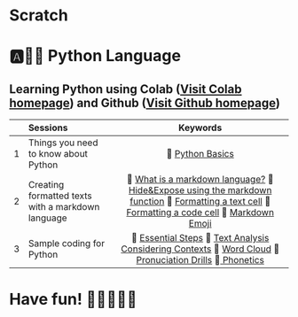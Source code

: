 # Scratch

# :a::hamster::paw_prints: Python Language
## **Learning Python** using **Colab** ([Visit Colab homepage](https://colab.research.google.com/?utm_source=scs-index)) and **Github** ([Visit Github homepage](https://github.com/))

|  | Sessions | Keywords |
|:--|:---|:---:|
| 1 | Things you need to know about Python | 🐾 [Python Basics](https://github.com/ms624atyale/Scratch/blob/main/Python_Basics.ipynb) |  
| 2 | Creating formatted texts with a markdown language | 🐤 [What is a markdown language?](https://github.com/ms624atyale/Scratch/blob/main/MarkdownLanguage.ipynb) 🐤 [Hide&Expose using the markdown function](https://github.com/ms624atyale/Scratch/blob/main/Markdown1_Hide%26Expose_ModifiedfromMK316.ipynb) 🐣 [Formatting a text cell](https://github.com/ms624atyale/Scratch/blob/main/TextCells_Format_ModifiedfromMK316.ipynb) 🐥 [Formatting a code cell](https://github.com/ms624atyale/Scratch/blob/main/CodeCells_Basic_.ipynb) 🎯 [Markdown Emoji](https://gist.github.com/rxaviers/7360908)|
| 3 | Sample coding for Python | 🍏 [Essential Steps](https://github.com/ms624atyale/Scratch/blob/main/EssentialSteps4LexicalAnalysis.ipynb) 🍎 [Text Analysis Considering Contexts](https://github.com/ms624atyale/Scratch/blob/main/LexicalAnalysis_ConcordanceCollocation.ipynb) 🍓 [Word Cloud](https://github.com/ms624atyale/Scratch/blob/main/WordCloud_ModifiedfromMK316.ipynb)  🐠  [Pronuciation Drills](https://github.com/ms624atyale/Scratch/blob/main/Markdown3_Text2Speech_ModifiedfromMK316.ipynb) 🐳[ Phonetics]()|  


# Have fun! :icecream::tropical_drink::cake::apple::watermelon:
